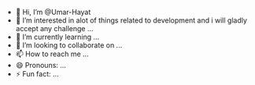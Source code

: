 - 👋 Hi, I’m @Umar-Hayat
- 👀 I’m interested in alot of things related to development and i will gladly accept any challenge ...
- 🌱 I’m currently learning ...
- 💞️ I’m looking to collaborate on ...
- 📫 How to reach me ...
- 😄 Pronouns: ...
- ⚡ Fun fact: ...

<!---
Umar-Hayat-pro/Umar-Hayat-pro is a ✨ special ✨ repository because its `README.md` (this file) appears on your GitHub profile.
You can click the Preview link to take a look at your changes.
--->
